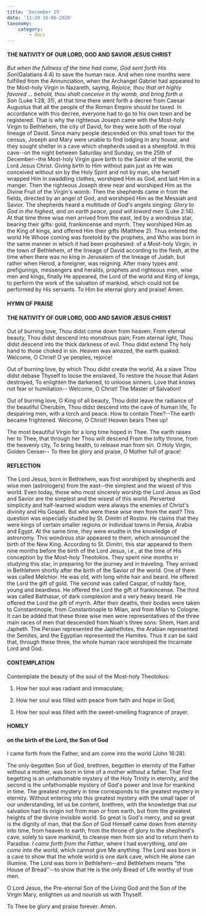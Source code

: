 ```yaml
---
title: 'December 25'
date: '11:20 16-06-2020'
taxonomy:
    category:
        - docs
---
```


#### THE NATIVITY OF OUR LORD, GOD AND SAVIOR JESUS CHRIST

*But when the fullness of the time had come, God sent forth His Son*(Galatians 4:4) to save the human race. And when nine months were fulfilled from the Annunciation, when the Archangel Gabriel had appeared to the Most-holy Virgin in Nazareth, saying, *Rejoice, thou that art highly favored … behold, thou shalt conceive in thy womb, and bring forth a Son* (Luke 1:28, 31), at that time there went forth a decree from Caesar Augustus that all the people of the Roman Empire should be taxed. In accordance with this decree, everyone had to go to his own town and be registered. That is why the righteous Joseph came with the Most-holy Virgin to Bethlehem, the city of David, for they were both of the royal lineage of David. Since many people descended on this small town for the census, Joseph and Mary were unable to find lodging in any house, and they sought shelter in a cave which shepherds used as a sheepfold. In this cave--on the night between Saturday and Sunday, on the 25th of December--the Most-holy Virgin gave birth to the Savior of the world, the Lord Jesus Christ. Giving birth to Him without pain just as He was conceived without sin by the Holy Spirit and not by man, she herself wrapped Him in swaddling clothes, worshiped Him as God, and laid Him in a manger. Then the righteous Joseph drew near and worshiped Him as the Divine Fruit of the Virgin's womb. Then the shepherds came in from the fields, directed by an angel of God, and worshiped Him as the Messiah and Savior. The shepherds heard a multitude of God's angels singing: *Glory to God in the highest, and on earth peace, good will toward men* (Luke 2:14). At that time three wise men arrived from the east, led by a wondrous star, bearing their gifts: gold, frankincense and myrrh. They worshiped Him as the King of kings, and offered Him their gifts (Matthew 2). Thus entered the world He Whose coming was foretold by the prophets, and Who was born in the same manner in which it had been prophesied: of a Most-holy Virgin, in the town of Bethlehem, of the lineage of David according to the flesh, at the time when there was no king in Jerusalem of the lineage of Judah, but rather when Herod, a foreigner, was reigning. After many types and prefigurings, messengers and heralds, prophets and righteous men, wise men and kings, finally He appeared, the Lord of the world and King of kings, to perform the work of the salvation of mankind, which could not be performed by His servants. To Him be eternal glory and praise! Amen.


#### HYMN OF PRAISE

#### THE NATIVITY OF OUR LORD, GOD AND SAVIOR JESUS CHRIST

Out of burning love, Thou didst come down from heaven;
From eternal beauty, Thou didst descend into monstrous pain;
From eternal light, Thou didst descend into the thick darkness of evil.
Thou didst extend Thy holy hand to those choked in sin.
Heaven was amazed, the earth quaked.
Welcome, O Christ! O ye peoples, rejoice!

Out of burning love, by which Thou didst create the world,
As a slave Thou didst debase Thyself to loose the enslaved,
To restore the house that Adam destroyed,
To enlighten the darkened, to unloose sinners.
Love that knows not fear or humiliation--
Welcome, O Christ! The Master of Salvation!

Out of burning love, O King of all beauty,
Thou didst leave the radiance of the beautiful Cherubim,
Thou didst descend into the cave of human life,
To despairing men, with a torch and peace.
How to contain Thee?--The earth became frightened.
Welcome, O Christ! Heaven bears Thee up!

The most beautiful Virgin for a long time hoped in Thee.
The earth raises her to Thee, that through her Thou wilt descend
From the lofty throne, from the heavenly city,
To bring health, to release man from sin.
O Holy Virgin, Golden Censer--
To thee be glory and praise, O Mother full of grace!



#### REFLECTION

The Lord Jesus, born in Bethlehem, was first worshiped by shepherds and wise men (astrologers) from the east--the simplest and the wisest of this world. Even today, those who most sincerely worship the Lord Jesus as God and Savior are the simplest and the wisest of this world. Perverted simplicity and half-learned wisdom were always the enemies of Christ's divinity and His Gospel. But who were these wise men from the east? This question was especially studied by St. Dimitri of Rostov. He claims that they were kings of certain smaller regions or individual towns in Persia, Arabia and Egypt. At the same time, they were erudite in the knowledge of astronomy. This wondrous star appeared to them, which announced the birth of the New King. According to St. Dimitri, this star appeared to them nine months before the birth of the Lord Jesus, i.e., at the time of His conception by the Most-holy Theotokos. They spent nine months in studying this star, in preparing for the journey and in traveling. They arrived in Bethlehem shortly after the birth of the Savior of the world. One of them was called Melchior. He was old, with long white hair and beard. He offered the Lord the gift of gold. The second was called Caspar, of ruddy face, young and beardless. He offered the Lord the gift of frankincense. The third was called Balthasar, of dark complexion and a very heavy beard. He offered the Lord the gift of myrrh. After their deaths, their bodies were taken to Constantinople, from Constantinople to Milan, and from Milan to Cologne. It can be added that these three wise men were representatives of the three main races of men that descended from Noah's three sons: Shem, Ham and Japheth. The Persian represented the Japhethites, the Arabian represented the Semites, and the Egyptian represented the Hamites. Thus it can be said that, through these three, the whole human race worshiped the Incarnate Lord and God.



#### CONTEMPLATION

Contemplate the beauty of the soul of the Most-holy Theotokos:

1.  How her soul was radiant and immaculate;

1.  How her soul was filled with peace from faith and hope in God;

1.  How her soul was filled with the sweet-smelling fragrance of prayer.



#### HOMILY

#### on the birth of the Lord, the Son of God

I came forth from the Father, and am come into the world (John 16:28).

The only-begotten Son of God, brethren, begotten in eternity of the Father without a mother, was born in time of a mother without a father. That first begetting is an unfathomable mystery of the Holy Trinity in eternity, and the second is the unfathomable mystery of God's power and love for mankind in time. The greatest mystery in time corresponds to the greatest mystery in eternity. Without entering into this greatest mystery with the small taper of our understanding, let us be content, brethren, with the knowledge that our salvation had its origin not from man or from earth, but from the greatest heights of the divine invisible world. So great is God's mercy, and so great is the dignity of man, that the Son of God Himself came down from eternity into time, from heaven to earth, from the throne of glory to the shepherd's cave, solely to save mankind, to cleanse men from sin and to return them to Paradise. *I came forth from the Father*, where I had everything, *and am come into the world*, which cannot give Me anything. The Lord was born in a cave to show that the whole world is one dark cave, which He alone can illumine. The Lord was born in Bethlehem--and Bethlehem means "the House of Bread''--to show that He is the only Bread of Life worthy of true men.

O Lord Jesus, the Pre-eternal Son of the Living God and the Son of the Virgin Mary, enlighten us and nourish us with Thyself.

To Thee be glory and praise forever. Amen.
